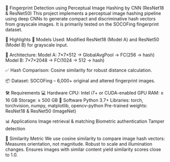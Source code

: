 🧠 Fingerprint Detection using Perceptual Image Hashing by CNN (ResNet18 & ResNet50)
        This project implements a perceptual image hashing pipeline using deep CNNs to generate compact and discriminative hash vectors from grayscale images. It is primarily tested on the SOCOFing fingerprint dataset.

🚀 Highlights
        🔧 Models Used: Modified ResNet18 (Model A) and ResNet50 (Model B) for grayscale input.
        
🧬 Architecture:
        Model A: 7×7×512 → GlobalAvgPool → FC(256 → hash)
        Model B: 7×7×2048 → FC(1024 → 512 → hash)
        
✅ Hash Comparison: Cosine similarity for robust distance calculation.

📦 Dataset: SOCOFing – 6,000+ original and altered fingerprint images.

🛠 Requirements
        💻 Hardware
                CPU: Intel i7+ or CUDA-enabled GPU
                RAM: ≥ 16 GB
                Storage: ≥ 500 GB
        🧪 Software
        Python 3.7+
        Libraries: torch, torchvision, numpy, matplotlib, opencv-python
        Pre-trained weights: ResNet18 & ResNet50 (ImageNet)
        
📊 Applications
        Image retrieval & matching
        Biometric authentication
        Tamper detection
        
🧮 Similarity Metric
        We use cosine similarity to compare image hash vectors:
                Measures orientation, not magnitude.
                Robust to scale and illumination changes.
                Ensures images with similar content yield similarity scores close to 1.0.
